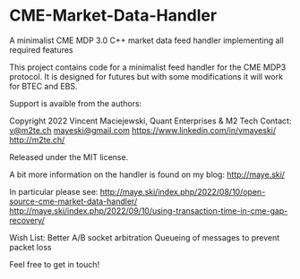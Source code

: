 # CME-Market-Data-Handler
A minimalist CME MDP 3.0 C++ market data feed handler implementing all required features

This project contains code for a minimalist feed handler for the CME MDP3 protocol.
It is designed for futures but with some modifications it will work for BTEC and EBS.

Support is avaible from the authors:

Copyright 2022 Vincent Maciejewski, Quant Enterprises & M2 Tech
Contact:
v@m2te.ch
mayeski@gmail.com
https://www.linkedin.com/in/vmayeski/
http://m2te.ch/

Released under the MIT license.

A bit more information on the handler is found on my blog:
http://maye.ski/

In particular please see:
http://maye.ski/index.php/2022/08/10/open-source-cme-market-data-handler/
http://maye.ski/index.php/2022/09/10/using-transaction-time-in-cme-gap-recovery/

Wish List:
Better A/B socket arbitration
Queueing of messages to prevent packet loss

Feel free to get in touch!

